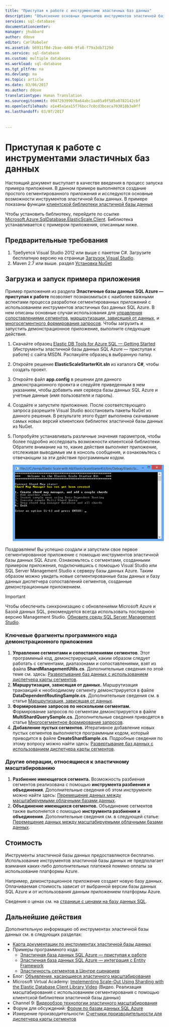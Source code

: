 ```yaml
---
title: "Приступая к работе с инструментами эластичных баз данных"
description: "Объяснение основных принципов инструментов эластичной базы данных SQL Azure, включая пример простого для запуска приложения."
services: sql-database
documentationcenter: 
manager: jhubbard
author: ddove
editor: CarlRabeler
ms.assetid: b6911f8d-2bae-4d04-9fa8-f79a3db7129d
ms.service: sql-database
ms.custom: multiple databases
ms.workload: sql-database
ms.tgt_pltfrm: na
ms.devlang: na
ms.topic: article
ms.date: 03/06/2017
ms.author: ddove
translationtype: Human Translation
ms.sourcegitcommit: 094729399070a64abc1aa05a9f585a0782142cbf
ms.openlocfilehash: a1e45a1ea15f76bcc7c0cd3bceca703818b3a9ff
ms.lasthandoff: 03/07/2017


---
```

# <a name="get-started-with-elastic-database-tools"></a>Приступая к работе с инструментами эластичных баз данных
Настоящий документ выступает в качестве введения в процесс запуска примера приложения. В данном примере выполняется создание простого сегментированного приложения и исследуются основные возможности инструментов эластичной базы данных. В примере показаны функции [клиентской библиотеки эластичной базы данных](sql-database-elastic-database-client-library.md)

Чтобы установить библиотеку, перейдите по ссылке [Microsoft.Azure.SqlDatabase.ElasticScale.Client](https://www.nuget.org/packages/Microsoft.Azure.SqlDatabase.ElasticScale.Client/). Библиотека устанавливается с примером приложения, описанным ниже.

## <a name="prerequisites"></a>Предварительные требования
1. Требуется Visual Studio 2012 или выше с пакетом C#. Загрузите бесплатную версию на странице [Загрузок Visual Studio](http://www.visualstudio.com/downloads/download-visual-studio-vs.aspx).
2. Maven 2.7 или выше. раздел [Установка NuGet](http://docs.nuget.org/docs/start-here/installing-nuget)

## <a name="download-and-run-the-sample-app"></a>Загрузка и запуск примера приложения
Пример приложения из раздела **Эластичные базы данных SQL Azure — приступая к работе** позволяет познакомиться с наиболее важными аспектами процесса разработки сегментированных приложений с использованием инструментов эластичных баз данных SQL Azure. В нем описаны основные случаи использования для [управления сопоставлениями сегментов](sql-database-elastic-scale-shard-map-management.md), [маршрутизации, зависящей от данных](sql-database-elastic-scale-data-dependent-routing.md), и [многосегментного формирования запросов](sql-database-elastic-scale-multishard-querying.md). Чтобы загрузить и запустить демонстрационное приложение, выполните следующие действия. 

1. Скачайте образец [Elastic DB Tools for Azure SQL — Getting Started](https://code.msdn.microsoft.com/windowsapps/Elastic-Scale-with-Azure-a80d8dc6) (Инструменты эластичной базы данных SQL Azure — приступая к работе) с сайта MSDN. Распакуйте образец в выбранную папку.
2. Откройте решение **ElasticScaleStarterKit.sln** из каталога **C#**, чтобы создать проект.
3. Откройте файл **app.config** в решении для данного демонстрационного проекта и следуйте приведенным в нем указаниям, чтобы добавить имя сервера базы данных SQL Azure и учетные данные (имя пользователя и пароль).
4. Создайте и запустите приложение. После соответствующего запроса разрешите Visual Studio восстановить пакеты NuGet из данного решения. В результате этого будет выполнена скачивание самых новых версий клиентских библиотек эластичной базы данных из NuGet.
5. Попробуйте устанавливать различные значения параметров, чтобы более подробно исследовать возможности клиентской библиотеки. Обратите внимание на то, какие действия выполняет приложение, отслеживая выводимые им в консоль сообщения, и ознакомьтесь с отвечающим за эти действия программным кодом.
   
    ![ход выполнения][4]

Поздравляем! Вы успешно создали и запустили свое первое сегментированное приложение с помощью инструментов эластичной базы данных SQL Azure. Ознакомьтесь с сегментами, созданными примером приложения, подключившись с помощью Visual Studio или SQL Server Management Studio к серверу базы данных Azure. Таким образом можно увидеть новые сегментированные базы данных и базу данных диспетчера сопоставлений сегментов, созданные демонстрационным приложением.

> [!IMPORTANT]
> Чтобы обеспечить синхронизацию с обновлениями Microsoft Azure и Базой данных SQL, рекомендуется всегда использовать последнюю версию Management Studio. [Обновите среду SQL Server Management Studio](https://msdn.microsoft.com/library/mt238290.aspx).
> 
> 

### <a name="key-pieces-of-the-code-sample"></a>Ключевые фрагменты программного кода демонстрационного приложения
1. **Управление сегментами и сопоставлениями сегментов**. Этот программный код, демонстрирующий, каким образом следует работать с сегментами, диапазонами и сопоставлениями, взят из файла **ShardManagementUtils.cs**. Дополнительные сведения по этой теме см. здесь: [Развертывание баз данных с использованием диспетчера карты сегментов](http://go.microsoft.com/?linkid=9862595).  
2. **Маршрутизация, зависящая от данных.** Маршрутизация транзакций к необходимому сегменту демонстрируется в файле **DataDependentRoutingSample.cs**. Дополнительные сведения см. в статье [Маршрутизация, зависящая от данных](http://go.microsoft.com/?linkid=9862596). 
3. **Формирование запросов по нескольким сегментам.** Формирование запросов по сегментам демонстрируется в файле **MultiShardQuerySample.cs**. Дополнительные сведения приводятся в статье [Многосегментное формирование запросов](http://go.microsoft.com/?linkid=9862597).
4. **Добавление пустых сегментов**. Итеративное добавление новых пустых сегментов выполняется программным кодом, который приводится в файле **CreateShardSample.cs**. Подробные сведения по этому вопросу можно найти здесь: [Развертывание баз данных с использованием диспетчера карты сегментов](http://go.microsoft.com/?linkid=9862595).

### <a name="other-elastic-scale-operations"></a>Другие операции, относящиеся к эластичному масштабированию
1. **Разбиение имеющегося сегмента.** Возможность разбиения сегментов реализована с помощью **инструмента разбиения и объединения**. Дополнительные сведения об этом инструменте можно найти здесь: [Перемещение данных между масштабируемыми облачными базами данных](sql-database-elastic-scale-overview-split-and-merge.md).
2. **Объединение имеющихся сегментов.** Объединение сегментов также выполняется с помощью **инструмента разбиения и объединения**. Дополнительные сведения см. в следующей статье: [Перемещение данных между масштабируемыми облачными базами данных](sql-database-elastic-scale-overview-split-and-merge.md).   

## <a name="cost"></a>Стоимость
Инструменты эластичной базы данных предоставляются бесплатно. Использование инструментов эластичной базы данных не предполагает взимания каких-либо дополнительных платежей помимо оплаты за использование платформы Azure. 

Например, демонстрационное приложение создает новую базу данных. Оплачиваемая стоимость зависит от выбранной версии базы данных SQL Azure и от использования данным приложением платформы Azure.

Сведения о ценах см. на [странице с ценами на базу данных SQL](https://azure.microsoft.com/pricing/details/sql-database/).

## <a name="next-steps"></a>Дальнейшие действия
Дополнительную информацию об инструментах эластичной базы данных см. в следующих разделах:

* [Карта документации по инструментах эластичной базы данных](https://azure.microsoft.com/documentation/learning-paths/sql-database-elastic-scale/) 
* Примеры программного кода: 
  * [Эластичная база данных SQL Azure — приступая к работе](http://code.msdn.microsoft.com/Elastic-Scale-with-Azure-a80d8dc6?SRC=VSIDE)
  * [Эластичная база данных SQL Azure — интеграция с Entity Framework](http://code.msdn.microsoft.com/Elastic-Scale-with-Azure-bae904ba?SRC=VSIDE)
  * [Эластичность сегментов в Центре сценариев](https://gallery.technet.microsoft.com/scriptcenter/Elastic-Scale-Shard-c9530cbe)
* Блог: [Объявления, касающиеся эластичного масштабирования](https://azure.microsoft.com/blog/2014/10/02/introducing-elastic-scale-preview-for-azure-sql-database/)
* Microsoft Virtual Academy: [Implementing Scale-Out Using Sharding with the Elastic Database Client Library Video](https://mva.microsoft.com/en-US/training-courses/elastic-database-capabilities-with-azure-sql-db-16554?l=lWyQhF1fC_6306218965) (Видео. Реализация масштабирования с использованием сегментирования с помощью клиентской библиотеки эластичной базы данных) 
* Channel 9: [Видеообзор технологии эластичного масштабирования](http://channel9.msdn.com/Shows/Data-Exposed/Azure-SQL-Database-Elastic-Scale)
* Форум для обсуждений: [Форум по базам данных SQL Azure](http://social.msdn.microsoft.com/forums/azure/home?forum=ssdsgetstarted)
* Измерение производительности: [Счетчики производительности для диспетчера карты сегментов](sql-database-elastic-database-client-library.md)

<!--Anchors-->
[The Elastic Scale Sample Application]: #The-Elastic-Scale-Sample-Application
[Download and Run the Sample App]: #Download-and-Run-the-Sample-App
[Cost]: #Cost
[Next steps]: #next-steps

<!--Image references-->
[1]: ./media/sql-database-elastic-scale-get-started/newProject.png
[2]: ./media/sql-database-elastic-scale-get-started/click-online.png
[3]: ./media/sql-database-elastic-scale-get-started/click-CSharp.png
[4]: ./media/sql-database-elastic-scale-get-started/output2.png


